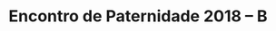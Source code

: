 ---
ID: 5084
title: 'Encontro de Paternidade 2018 &#8211; B'
image-xl: ""
image-l: ""
image-sq-l: ""
image-sq-m: ""
post_excerpt: ""
layout: event
permalink: '?post_type=event&p=5084'
published: false
event: null
categories: ""
tags: ""
author: ""
---